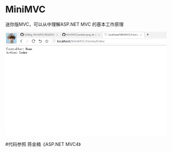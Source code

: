 # MiniMVC

迷你版MVC，可以从中理解ASP.NET MVC 的基本工作原理

![效果预览](https://raw.githubusercontent.com/wu0792/MiniMVC/master/MiniMVC/imgs/screen2.png)


#代码参照 蒋金楠《ASP.NET MVC4》
